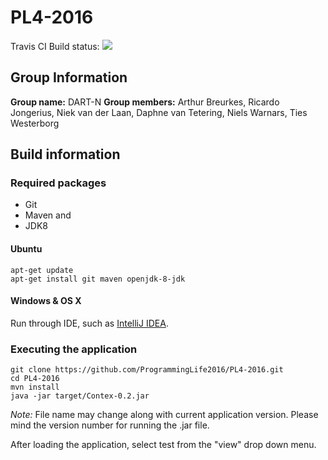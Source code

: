 # PL4-2016

Travis CI Build status: [![](https://travis-ci.org/ProgrammingLife2016/PL4-2016.svg?branch=master)](https://travis-ci.org/ProgrammingLife2016/PL4-2016)

## Group Information
**Group name:** DART-N
**Group members:** Arthur Breurkes, Ricardo Jongerius, Niek van der Laan, Daphne van Tetering, Niels Warnars, Ties Westerborg

## Build information

### Required packages

 - Git 
 - Maven and 
 - JDK8

#### Ubuntu

    apt-get update
    apt-get install git maven openjdk-8-jdk

#### Windows & OS X

Run through IDE, such as [IntelliJ IDEA](https://www.jetbrains.com/idea/).

### Executing the application

    git clone https://github.com/ProgrammingLife2016/PL4-2016.git
    cd PL4-2016
    mvn install
    java -jar target/Contex-0.2.jar

*Note:* File name may change along with current application version. Please mind the version number for running the .jar file.

After loading the application, select test from the "view" drop down menu.
